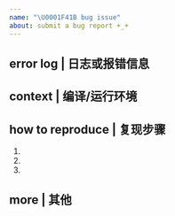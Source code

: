 ```yaml
---
name: "\U0001F41B bug issue"
about: submit a bug report +_+
---
```


## error log | 日志或报错信息

## context | 编译/运行环境

## how to reproduce | 复现步骤
1.
2.
3.

## more | 其他
